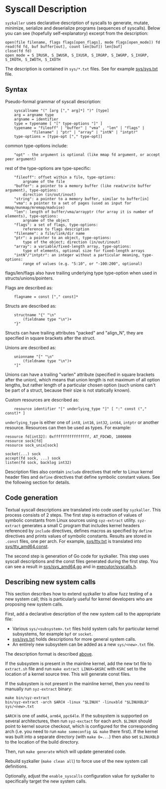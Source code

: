 # Syscall Description

`syzkaller` uses declarative description of syscalls to generate, mutate, minimize,
serialize and deserialize programs (sequences of syscalls). Below you can see
(hopefully self-explanatory) excerpt from the description:

```
open(file filename, flags flags[open_flags], mode flags[open_mode]) fd
read(fd fd, buf buffer[out], count len[buf]) len[buf]
close(fd fd)
open_mode = S_IRUSR, S_IWUSR, S_IXUSR, S_IRGRP, S_IWGRP, S_IXGRP, S_IROTH, S_IWOTH, S_IXOTH
```

The description is contained in `sys/*.txt` files. See for example [sys/sys.txt](/sys/sys.txt) file.

## Syntax

Pseudo-formal grammar of syscall description:
```
	syscallname "(" [arg ["," arg]*] ")" [type]
	arg = argname type
	argname = identifier
	type = typename [ "[" type-options "]" ]
	typename = "fileoff" | "buffer" | "vma" , "len" | "flags" |
			"filename" | "ptr" | "array" | "intN" | "intptr"
	type-options = [type-opt ["," type-opt]]
```
common type-options include:
```
	"opt" - the argument is optional (like mmap fd argument, or accept peer argument)
```
rest of the type-options are type-specific:
```
	"fileoff": offset within a file, type-options:
		argname of the file
	"buffer": a pointer to a memory buffer (like read/write buffer argument), type-options:
		direction (in/out/inout)
	"string": a pointer to a memory buffer, similar to buffer[in]
	"vma": a pointer to a set of pages (used as input for mmap/munmap/mremap/madvise)
	"len": length of buffer/vma/arrayptr (for array it is number of elements), type-options:
		argname of the object
	"flags": a set of flags, type-options:
		reference to flags description
	"filename": a file/link/dir name
	"ptr": a pointer to an object, type-options:
		type of the object; direction (in/out/inout)
	"array": a variable/fixed-length array, type-options:
		type of elements, optional size for fixed-length arrays
	"intN"/"intptr": an integer without a particular meaning, type-options:
		range of values (e.g. "5:10", or "-100:200", optional)
```
flags/len/flags also have trailing underlying type type-option when used in structs/unions/pointers.

Flags are described as:
```
	flagname = const ["," const]*
```

Structs are described as:
```
	structname "{" "\n"
		(fieldname type "\n")+
	"}"
```
Structs can have trailing attributes "packed" and "align_N",
they are specified in square brackets after the struct.

Unions are described as:
```
	unionname "[" "\n"
		(fieldname type "\n")+
	"]"
```
Unions can have a trailing "varlen" attribute (specified in square brackets after the union),
which means that union length is not maximum of all option lengths,
but rather length of a particular chosen option (such unions can't be part of a struct,
because their size is not statically known).

Custom resources are described as:
```
	resource identifier "[" underlying_type "]" [ ":" const ("," const)* ]
```
`underlying_type` is either one of `int8`, `int16`, `int32`, `int64`, `intptr` or another resource.
Resources can then be used as types. For example:
```
resource fd[int32]: 0xffffffffffffffff, AT_FDCWD, 1000000
resource sock[fd]
resource sock_unix[sock]

socket(...) sock
accept(fd sock, ...) sock
listen(fd sock, backlog int32)
```

Description files also contain `include` directives that refer to Linux kernel header files
and `define` directives that define symbolic constant values. See the following section for details.

## Code generation

Textual syscall descriptions are translated into code used by `syzkaller`.
This process consists of 2 steps. The first step is extraction of values of symbolic
constants from Linux sources using `syz-extract` utility.
`syz-extract` generates a small C program that includes kernel headers referenced
by `include` directives, defines macros as specified by `define` directives and
prints values of symbolic constants. Results are stored in `.const` files, one per arch.
For example, [sys/tty.txt](/sys/tty.txt) is translated into [sys/tty_amd64.const](/sys/tty_amd64.const).

The second step is generation of Go code for syzkaller. This step uses syscall descriptions
and the const files generated during the first step. You can see a result in [sys/sys_amd64.go](/sys/sys_amd64.go)
and in [executor/syscalls.h](/executor/syscalls.h).

## Describing new system calls

This section describes how to extend syzkaller to allow fuzz testing of a new system call;
this is particularly useful for kernel developers who are proposing new system calls.

First, add a declarative description of the new system call to the appropriate file:
 - Various `sys/<subsystem>.txt` files hold system calls for particular kernel
   subsystems, for example `bpf` or `socket`.
 - [sys/sys.txt](/sys/sys.txt) holds descriptions for more general system calls.
 - An entirely new subsystem can be added as a new `sys/<new>.txt` file.

The description format is described [above](#syntax).

If the subsystem is present in the mainline kernel, add the new txt file to `extract.sh`
file and run `make extract LINUX=$KSRC` with `KSRC` set to the location of a kernel
source tree. This will generate const files.

If the subsystem is not present in the mainline kernel, then you need to manually
run `syz-extract` binary:
```
make bin/syz-extract
bin/syz-extract -arch $ARCH -linux "$LINUX" -linuxbld "$LINUXBLD" sys/<new>.txt
```
`$ARCH` is one of `amd64`, `arm64`, `ppc64le`. If the subsystem is supported on several architectures,
then run `syz-exctact` for each arch.
`$LINUX` should point to kernel source checkout, which is configured for the corresponding arch
(i.e. you need to run `make someconfig && make` there first). If the kernel was built into a separate
directory (with `make O=...`) then also set `$LINUXBLD` to the location of the
build directory.

Then, run `make generate` which will update generated code.

Rebuild syzkaller (`make clean all`) to force use of the new system call definitions.

Optionally, adjust the `enable_syscalls` configuration value for syzkaller to specifically target the
new system calls.
